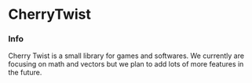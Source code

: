 # CherryTwist
### Info
Cherry Twist is a small library for games and softwares. We currently are focusing on math and vectors but we plan to add lots of more features in the future.
